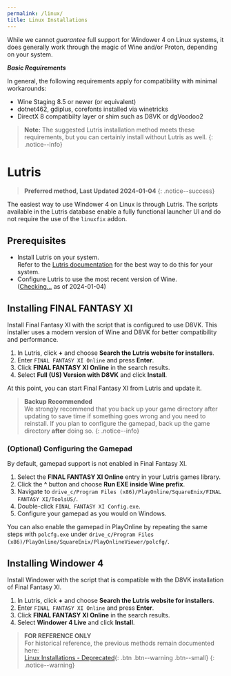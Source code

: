 ```yaml
---
permalink: /linux/
title: Linux Installations
---
```


While we cannot *guarantee* full support for Windower 4 on Linux systems, it does generally work through the magic of Wine and/or Proton, depending on your system.

***Basic Requirements***

In general, the following requirements apply for compatibility with minimal workarounds:
* Wine Staging 8.5 or newer (or equivalent)
* dotnet462, gdiplus, corefonts installed via winetricks
* DirectX 8 compatibilty layer or shim such as D8VK or dgVoodoo2

> **Note:** The suggested Lutris installation method meets these requirements, but you can certainly install without Lutris as well.
{: .notice--info}

# Lutris

> **Preferred method, Last Updated 2024-01-04**
{: .notice--success}

The easiest way to use Windower 4 on Linux is through Lutris. The scripts available in the Lutris database enable a fully functional launcher UI and do not require the use of the `linuxfix` addon.

## Prerequisites
* Install Lutris on your system.<br/>Refer to the [Lutris documentation](https://lutris.net/downloads) for the best way to do this for your system.
* Configure Lutris to use the most recent version of Wine.<br/>(<a href="https://github.com/GloriousEggroll/wine-ge-custom/releases/latest"><span id="latestrelease">Checking...</span></a> as of 2024-01-04)

## Installing FINAL FANTASY XI
Install Final Fantasy XI with the script that is configured to use D8VK. This installer uses a modern version of Wine and D8VK for better compatibility and performance.

1. In Lutris, click **+** and choose **Search the Lutris website for installers**.
1. Enter `FINAL FANTASY XI Online` and press **Enter**.
1. Click **FINAL FANTASY XI Online** in the search results.
1. Select **Full (US) Version with D8VK** and click **Install**.

At this point, you can start Final Fantasy XI from Lutris and update it.

> **Backup Recommended**<br/>
> We strongly recommend that you back up your game directory after updating to save time if something goes wrong and you need to reinstall. If you plan to configure the gamepad, back up the game directory **after** doing so.
{: .notice--info}

### (Optional) Configuring the Gamepad
By default, gamepad support is not enabled in Final Fantasy XI.

1. Select the **FINAL FANTASY XI Online** entry in your Lutris games library.
1. Click the **^** button and choose **Run EXE inside Wine prefix**.
1. Navigate to `drive_c/Program Files (x86)/PlayOnline/SquareEnix/FINAL FANTASY XI/ToolsUS/`.
1. Double-click `FINAL FANTASY XI Config.exe`.
1. Configure your gamepad as you would on Windows.

You can also enable the gamepad in PlayOnline by repeating the same steps with `polcfg.exe` under `drive_c/Program Files (x86)/PlayOnline/SquareEnix/PlayOnlineViewer/polcfg/`.

## Installing Windower 4
Install Windower with the script that is compatible with the D8VK installation of Final Fantasy XI.
1. In Lutris, click **+** and choose **Search the Lutris website for installers**.
1. Enter `FINAL FANTASY XI Online` and press **Enter**.
1. Click **FINAL FANTASY XI Online** in the search results.
1. Select **Windower 4 Live** and click **Install**.

> **FOR REFERENCE ONLY**<br/>
> For historical reference, the previous methods remain documented here:<br/>
> [Linux Installations - Deprecated](/linux-deprecated){: .btn .btn--warning .btn--small}
{: .notice--warning}

<script src="/assets/js/wine-ver.js"/>
